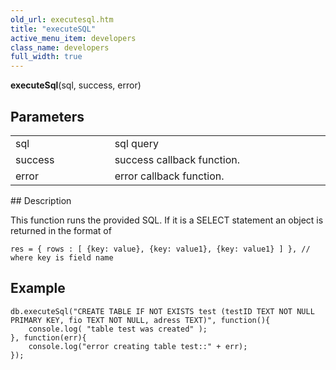 ```yaml
---
old_url: executesql.htm
title: "executeSQL"
active_menu_item: developers
class_name: developers
full_width: true
---
```



**executeSql**(sql, success, error)
   

## Parameters

<table>
<tr>
<td width="193">
sql

</td>
<td width="17">

</td>
<td width="670">
sql query

</td>
</tr>
<tr>
<td width="193">
success

</td>
<td width="17">

</td>
<td width="670">
success callback function.

</td>
</tr>
<tr>
<td width="193">
error

</td>
<td width="17">

</td>
<td width="670">
error callback function.

</td>
</tr>
</table>
## Description

This function runs the provided SQL. If it is a SELECT statement an object is returned in the format of 

    res = { rows : [ {key: value}, {key: value1}, {key: value1} ] }, // where key is field name
## Example     
    db.executeSql("CREATE TABLE IF NOT EXISTS test (testID TEXT NOT NULL PRIMARY KEY, fio TEXT NOT NULL, adress TEXT)", function(){
        console.log( "table test was created" );
    }, function(err){
        console.log("error creating table test::" + err);
    });
   





